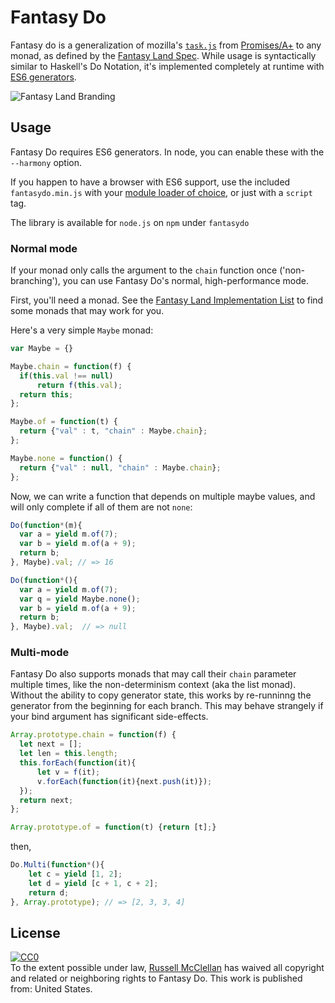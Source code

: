 # Fantasy Do

Fantasy do is a generalization of mozilla's [`task.js`](http://taskjs.org/) from [Promises/A+](http://promises-aplus.github.io/promises-spec/) to any monad, as defined by the [Fantasy Land Spec](https://raw.github.com/fantasyland/fantasy-land/).  While usage is syntactically similar to Haskell's Do Notation, it's implemented completely at runtime with [ES6 generators](http://wiki.ecmascript.org/doku.php?id=harmony:generators).  

![Fantasy Land Branding](https://raw.github.com/fantasyland/fantasy-land/master/logo.png)

## Usage

Fantasy Do requires ES6 generators.  In node, you can enable these with the `--harmony` option.

If you happen to have a browser with ES6 support, use the included `fantasydo.min.js` with your [module loader of choice](https://github.com/forbeslindesay/umd), or just with a `script` tag.

The library is available for `node.js` on `npm` under `fantasydo`

### Normal mode

If your monad only calls the argument to the `chain` function once ('non-branching'), you can use Fantasy Do's normal, high-performance mode.

First, you'll need a monad.  See the [Fantasy Land Implementation List](https://github.com/fantasyland/fantasy-land/blob/master/implementations.md) to find some monads that may work for you.

Here's a very simple `Maybe` monad:

```js
var Maybe = {}

Maybe.chain = function(f) {
  if(this.val !== null)
      return f(this.val);
  return this;
};

Maybe.of = function(t) {
  return {"val" : t, "chain" : Maybe.chain};
};

Maybe.none = function() {
  return {"val" : null, "chain" : Maybe.chain};
};
```

Now, we can write a function that depends on multiple maybe values, and will only complete if all of them are not `none`:

```js
Do(function*(m){
  var a = yield m.of(7);
  var b = yield m.of(a + 9);
  return b;
}, Maybe).val; // => 16

Do(function*(){
  var a = yield m.of(7);
  var q = yield Maybe.none();
  var b = yield m.of(a + 9);
  return b;
}, Maybe).val;  // => null
```

### Multi-mode

Fantasy Do also supports monads that may call their `chain` parameter multiple times, like the non-determinism context (aka the list monad).  Without the ability to copy generator state, this works by re-runninng the generator from the beginning for each branch.  This may behave strangely if your bind argument has significant side-effects.

```js
Array.prototype.chain = function(f) {
  let next = [];
  let len = this.length;
  this.forEach(function(it){
      let v = f(it);
      v.forEach(function(it){next.push(it)});
  });
  return next;
};

Array.prototype.of = function(t) {return [t];}
```

then,

```js
Do.Multi(function*(){
    let c = yield [1, 2];
    let d = yield [c + 1, c + 2];
    return d;
}, Array.prototype); // => [2, 3, 3, 4]
```

## License

<p xmlns:dct="http://purl.org/dc/terms/" xmlns:vcard="http://www.w3.org/2001/vcard-rdf/3.0#">
  <a rel="license"
     href="http://creativecommons.org/publicdomain/zero/1.0/">
    <img src="http://i.creativecommons.org/p/zero/1.0/80x15.png" style="border-style: none;" alt="CC0" />
  </a>
  <br />
  To the extent possible under law,
  <a rel="dct:publisher"
     href="russellmcc.com">
    <span property="dct:title">Russell McClellan</span></a>
  has waived all copyright and related or neighboring rights to
  <span property="dct:title">Fantasy Do</span>.
This work is published from:
<span property="vcard:Country" datatype="dct:ISO3166"
      content="US" about="russellmcc.com">
  United States</span>.
</p>